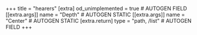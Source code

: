 +++
title = "hearers"
[extra]
od_unimplemented = true # AUTOGEN FIELD
[[extra.args]]
name = "Depth" # AUTOGEN STATIC
[[extra.args]]
name = "Center" # AUTOGEN STATIC
[extra.return]
type = "path, /list" # AUTOGEN FIELD
+++